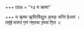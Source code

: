 +++
title = "१३ य ऋष्वा"

+++
य ऋ॒ष्वा ऋ॒ष्टिवि॑द्युतः क॒वयः॒ सन्ति॑ वे॒धसः॑ ।  
तमृ॑षे॒ मारु॑तं ग॒णं न॑म॒स्या र॒मया॑ गि॒रा ॥